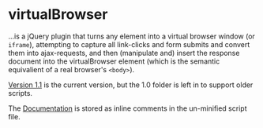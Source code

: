 # virtualBrowser

...is a jQuery plugin that turns any element into a virtual browser window (or `iframe`), attempting to
capture all link-clicks and form submits and convert them into ajax-requests,
and then (manipulate and) insert the response document into the
virtualBrowser element (which is the semantic equivalient of a real browser's `<body>`).

[Version 1.1](1.1/) is the current version, but the 1.0 folder is left in to support older scripts.

The [Documentation](1.1/jquery.virtualbrowser-1.1.js) is stored as inline comments in the un-minified script file.